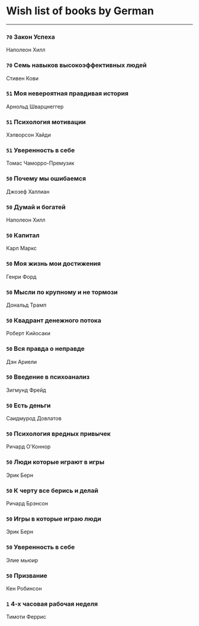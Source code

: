 # Wish list of books by German
---

### `70` Закон Успеха
Наполеон Хилл

### `70` Семь навыков высокоэффективных людей
Стивен Кови

### `51` Моя невероятная правдивая история
Арнольд Шварцнеггер

### `51` Психология мотивации
Хэлворсон Хайди

### `51` Уверенность в себе
Томас Чаморро-Премузик

### `50` Почему мы ошибаемся
Джозеф Халлиан

### `50` Думай и богатей
Наполеон Хилл

### `50` Капитал
Карл Маркс

### `50` Моя жизнь мои достижения
Генри Форд

### `50` Мысли по крупному и не тормози
Дональд Трамп

### `50` Квадрант денежного потока
Роберт Кийосаки

### `50` Вся правда о неправде
Дэн Ариели

### `50` Введение в психоанализ
Зигмунд Фрейд

### `50` Есть деньги
Саидмурод Довлатов

### `50` Психология вредных привычек
Ричард О'Коннор

### `50` Люди которые играют в игры
Эрик Берн

### `50` К черту все берись и делай
Ричард Брэнсон

### `50` Игры в которые играю люди
Эрик Берн

### `50` Уверенность в себе
Элие мьюир

### `50` Призвание
Кен Робинсон

### `1` 4-х часовая рабочая неделя
Тимоти Феррис

